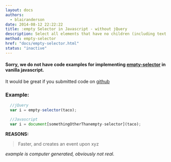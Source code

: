 ```yaml
---
layout: docs
authors:
  - blairanderson
date: 2014-08-12 22:22:22
title: :empty Selector in Javascript - without jQuery
description: Select all elements that have no children (including text nodes).
method: empty-selector
href: "docs/empty-selector.html"
status: "inactive"
---
```


#### Sorry, we do not have code examples for implementing [empty-selector](http://api.jquery.com/empty-selector/) in vanilla javascript.

It would be great if you submitted code on [github](https://github.com/blairanderson/without-jquery/blob/master/docs/empty-selector.md)

### Example:

```javascript
  //jQuery
  var i = empty-selector(taco);

  //Javascript
  var i = document[somethingOtherThanempty-selector](taco);

```

**REASONS:**
> Faster, and creates an event upon xyz

*example is computer generated, obviously not real.*
